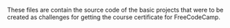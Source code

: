 These files are contain the source code of the basic projects that were to be created as challenges for getting the course certificate for FreeCodeCamp. 
